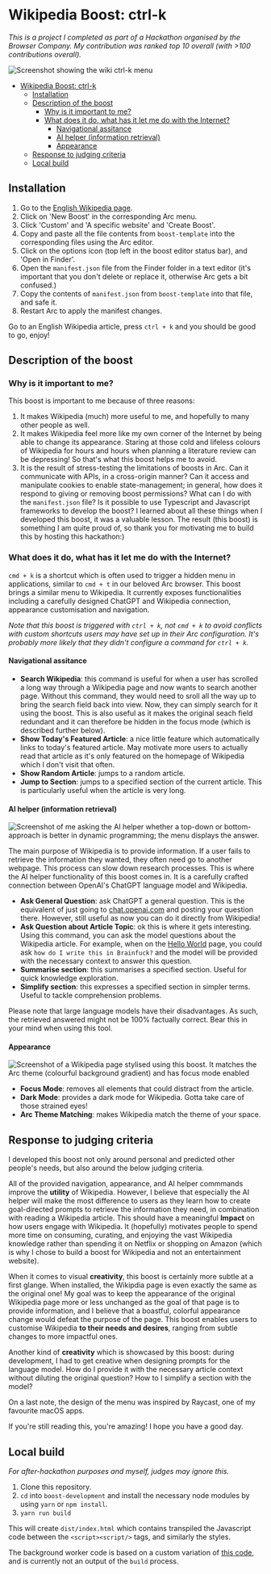 # Wikipedia Boost: ctrl-k
*This is a project I completed as part of a Hackathon organised by the Browser Company. My contribution was ranked top 10 overall (with >100 contributions overall).*

![Screenshot showing the wiki ctrl-k menu](main.png)

- [Wikipedia Boost: ctrl-k](#wikipedia-boost-ctrl-k)
  - [Installation](#installation)
  - [Description of the boost](#description-of-the-boost)
    - [Why is it important to me?](#why-is-it-important-to-me)
    - [What does it do, what has it let me do with the Internet?](#what-does-it-do-what-has-it-let-me-do-with-the-internet)
      - [Navigational assitance](#navigational-assitance)
      - [AI helper (information retrieval)](#ai-helper-information-retrieval)
      - [Appearance](#appearance)
  - [Response to judging criteria](#response-to-judging-criteria)
  - [Local build](#local-build)

## Installation
1. Go to the [English Wikipedia page](https://en.wikipedia.org/wiki/Main_Page).
2. Click on 'New Boost' in the corresponding Arc menu.
3. Click 'Custom' and 'A specific website' and 'Create Boost'.
4. Copy and paste all the file contents from `boost-template` into the corresponding files using the Arc editor.
5. Click on the options icon (top left in the boost editor status bar), and 'Open in Finder'.
6. Open the `manifest.json` file from the Finder folder in a text editor (it's important that you don't delete or replace it, otherwise Arc gets a bit confused.)
7. Copy the contents of `manifest.json` from `boost-template` into that file, and safe it.
8. Restart Arc to apply the manifest changes.

Go to an English Wikipedia article, press `ctrl + k` and you should be good to go, enjoy!

## Description of the boost

### Why is it important to me?

This boost is important to me because of three reasons:

1. It makes Wikipedia (much) more useful to me, and hopefully to many other people as well.
2. It makes Wikipedia feel more like my own corner of the Internet by being able to change its appearance. Staring at those cold and lifeless colours of Wikipedia for hours and hours when planning a literature review can be depressing! So that's what this boost helps me to avoid.
3. It is the result of stress-testing the limitations of boosts in Arc. Can it communicate with APIs, in a cross-origin manner? Can it access and manipulate cookies to enable state-management; in general, how does it respond to giving or removing boost permissions? What can I do with the `manifest.json` file? Is it possible to use Typescript and Javascript frameworks to develop the boost? I learned about all these things when I developed this boost, it was a valuable lesson. The result (this boost) is something I am quite proud of, so thank you for motivating me to build this by hosting this hackathon:)

### What does it do, what has it let me do with the Internet?

`cmd + k` is a shortcut which is often used to trigger a hidden menu in applications, similar to `cmd + t` in our beloved Arc browser. This boost brings a similar menu to Wikipedia. It currently exposes functionalities including a carefully designed ChatGPT and Wikipedia connection, appearance customisation and navigation.

*Note that this boost is triggered with `ctrl + k`, not `cmd + k` to avoid conflicts with custom shortcuts users may have set up in their Arc configuration. It's probably more likely that they didn't configure a command for `ctrl + k`.*

#### Navigational assitance

- **Search Wikipedia**: this command is useful for when a user has scrolled a long way through a Wikipedia page and now wants to search another page. Without this command, they would need to sroll all the way up to bring the search field back into view. Now, they can simply search for it using the boost. This is also useful as it makes the original seach field redundant and it can therefore be hidden in the focus mode (which is described further below).
- **Show Today's Featured Article**: a nice little feature which automatically links to today's featured article. May motivate more users to actually read that article as it's only featured on the homepage of Wikipedia which I don't visit that often.
- **Show Random Article**: jumps to a random article.
- **Jump to Section**: jumps to a specified section of the current article. This is particularly useful when the article is very long.

#### AI helper (information retrieval)
![Screenshot of me asking the AI helper whether a top-down or bottom-approach is better in dynamic programming; the menu displays the answer.](query.png)

The main purpose of Wikipedia is to provide information. If a user fails to retrieve the information they wanted, they often need go to another webpage. This process can slow down research processes. This is where the AI helper functionality of this boost comes in. It is a carefully crafted connection between OpenAI's ChatGPT language model and Wikipedia.

- **Ask General Question**: ask ChatGPT a general question. This is the equivalent of just going to [chat.openai.com](https://chat.openai.com/) and posting your question there. However, still useful as now you can do it directly from Wikipedia!
- **Ask Question about Article Topic**: ok this is where it gets interesting. Using this command, you can ask the model questions about the Wikipedia article. For example, when on the [Hello World](https://en.wikipedia.org/wiki/%22Hello,_World!%22_program) page, you could ask `how do I write this in Brainfuck?` and the model will be provided with the necessary context to answer this question.
- **Summarise section**: this summarises a specified section. Useful for quick knowledge exploration.
- **Simplify section**: this expresses a specified section in simpler terms. Useful to tackle comprehension problems.

Please note that large language models have their disadvantages. As such, the retrieved answered might not be 100% factually correct. Bear this in your mind when using this tool.

#### Appearance

![Screenshot of a Wikipedia page stylised using this boost. It matches the Arc theme (colourful background gradient) and has focus mode enabled](appearance.png)

- **Focus Mode**: removes all elements that could distract from the article.
- **Dark Mode**: provides a dark mode for Wikipedia. Gotta take care of those strained eyes!
- **Arc Theme Matching**: makes Wikipedia match the theme of your space.

## Response to judging criteria

I developed this boost not only around personal and predicted other people's needs, but also around the below judging criteria.

All of the provided navigation, appearance, and AI helper commmands improve the **utility** of Wikipedia. However, I believe that especially the AI helper will make the most difference to users as they learn how to create goal-directed prompts to retrieve the information they need, in combination with reading a Wikipedia article. This should have a meaningful **Impact** on how users engage with Wikipedia. It (hopefully) motivates people to spend more time on consuming, curating, and enjoying the vast Wikipedia knowledge rather than spending it on Netflix or shopping on Amazon (which is why I chose to build a boost for Wikipedia and not an entertainment website).

When it comes to visual **creativity**, this boost is certainly more subtle at a first glange. When installed, the Wikipdia page is even exactly the same as the original one! My goal was to keep the appearance of the original Wikipedia page more or less unchanged as the goal of that page is to provide information, and I believe that a boastful, colorful appearance change would defeat the purpose of the page. This boost enables users to customise Wikipedia **to their needs and desires**, ranging from subtle changes to more impactful ones.

Another kind of **creativity** which is showcased by this boost: during development, I had to get creative when designing prompts for the language model. How do I provide it with the necessary article context without diluting the original question? How to I simplify a section with the model?

On a last note, the design of the menu was inspired by Raycast, one of my favourite macOS apps.

If you're still reading this, you're amazing! I hope you have a good day.

## Local build
*For after-hackathon purposes and myself, judges may ignore this.*

1. Clone this repository.
2. `cd` into `boost-development` and install the necessary node modules by using `yarn` or `npm install`.
3. `yarn run build`

This will create `dist/index.html` which contains transpiled the Javascript code between the `<script><script/>` tags, and similarly the styles.

The background worker code is based on a custom variation of [this code](https://github.com/wong2/chat-gpt-google-extension/tree/main/src/background), and is currently not an output of the `build` process.
